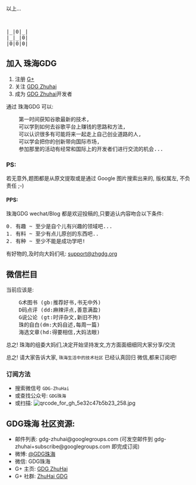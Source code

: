 <br/>
<p>以上...</p>
<br/>

<pre>
|_|0|_|
|_|_|0|
|0|0|0|
</pre>

<h2>加入 珠海GDG</h2>
<ol>
    <li>注册 <a href="https://plus.google.com">G+</a></li>
    <li>关注 <a href="https://plus.google.com/+GDGZhuHaiOrg">GDG Zhuhai</a></li>
    <li>成为 <a href="https://developers.google.com/groups/chapter/113382777332300419074/">GDG Zhuhai</a>开发者</li>
</ol>

<p>
    通过 珠海GDG 可以:
</p> 
<pre>
    第一时间获知谷歌最新的技术,
    可以学到如何去谷歌平台上赚钱的思路和方法,
    可以认识很多有可能将来一起走上自己创业道路的人,
    可以学会把你的创新带向国际市场,
    参加那里的活动有经常和国际上的开发者们进行交流的机会...
</pre>

<h3>PS:</h3>

<p>若无意外,题图都是从原文提取或是通过 Google 图片搜索出来的, 版权属左, 不负责任 ;-)</p>

<h4>PPS:</h4>

<p>珠海GDG wechat/Blog 都是欢迎投稿的,只要追认内容吻合以下条件:</p>

<pre>
0. 有趣 ~ 至少是自个儿有兴趣的领域吧...
1. 有料 ~ 至少有点儿原创的东西吧..
2. 有种 ~ 至少不能是成功学吧!
</pre>

<p>有好物的,及时向大妈们吼: <a href="mailto:support@zhgdg.org">support@zhgdg.org</a></p>

<h2>微信栏目</h2>

<p>当前应该是:</p>

<pre>
    G术图书 (gb:推荐好书,书无中外)
    D码点评 (dd:麻辣评点,善意满盈)
    G说公论 (gt:时评杂文,新旧不拘)
    珠的自白(dm:大妈自述,每周一篇)
    海选文章(hd:得要相信,大妈法眼)
</pre>

<p>总之! 珠海的组委大妈们,决定开始坚持发文,方方面面细细同大家分享/交流</p>
<p>总之! 请大家告诉大家,  <code>珠海生活中的技术社区</code> 已经认真回归 微信,都来订阅吧!</p>

<h3>订阅方法</h3>

<ul>
<li>搜索微信号 <code>GDG-ZhuHai</code></li>
<li>或查找公众号: <code>GDG珠海</code></li>
<li>或扫描: <img src="http://zoomq.qiniudn.com/ZHGDG/design/qrcode_for_gh_5e32c47b5b23_258.jpg" alt="qrcode_for_gh_5e32c47b5b23_258.jpg" /></li>
</ul>


<h2>GDG珠海 社区资源:</h2>

<ul>
<li>邮件列表: gdg-zhuhai@googlegroups.com
  (可发空邮件到 gdg-zhuhai+subscribe@googlegroups.com 即完成订阅)</li>
<li>微博: <a href="http://weibo.com/gdgzh">@GDG珠海</a></li>
<li>微信: GDG珠海</li>
<li>G+ 主页: <a href="https://plus.google.com/113382777332300419074/about">GDG ZhuHai</a></li>
<li>G+ 社群: <a href="https://plus.google.com/communities/104258079165358533994">ZhuHai GDG</a></li>
</ul>

